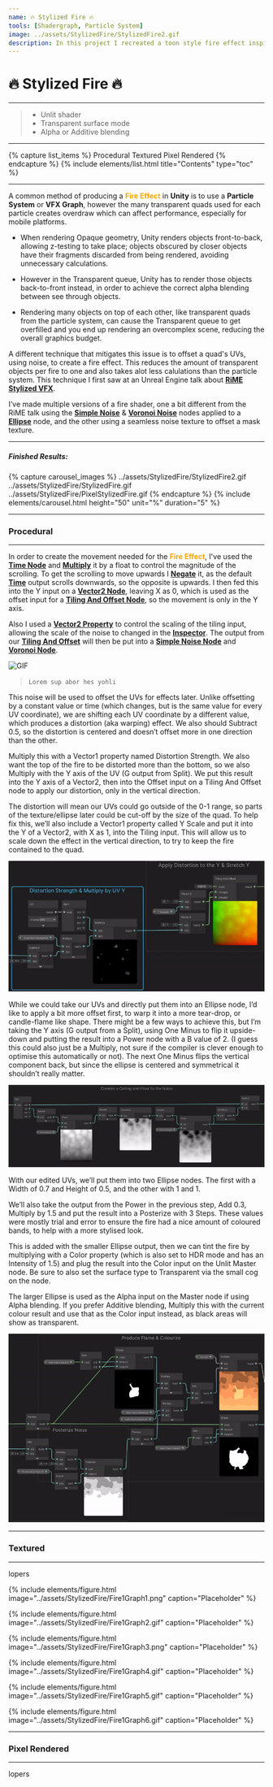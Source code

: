 ```yaml
---
name: 🔥 Stylized Fire 🔥
tools: [Shadergraph, Particle System]
image: ../assets/StylizedFire/StylizedFire2.gif
description: In this project I recreated a toon style fire effect inspired by Tequila Works, Rime
---
```


# **🔥 Stylized Fire 🔥**

---

> - Unlit shader
> - Transparent surface mode 
> - Alpha or Additive blending 

---

{% capture list_items %}
Procedural
Textured
Pixel Rendered
{% endcapture %}
{% include elements/list.html title="Contents" type="toc" %}

---

A common method of producing a <span style="color:orange">**Fire Effect**</span> in **Unity** is to use a **Particle System** or **VFX Graph**, however the many transparent quads used for each particle creates overdraw which can affect performance, especially for mobile platforms.

- When rendering Opaque geometry, Unity renders objects front-to-back, allowing z-testing to take place; objects obscured by closer objects have their fragments discarded from being rendered, avoiding unnecessary calculations.

- However in the Transparent queue, Unity has to render those objects back-to-front instead, in order to achieve the correct alpha blending between see through objects. 

- Rendering many objects on top of each other, like transparent quads from the particle system, can cause the Transparent queue to get overfilled and you end up rendering an overcomplex scene, reducing the overall graphics budget.

A different technique that mitigates this issue is to offset a quad's UVs, using noise, to create a fire effect. This reduces the amount of transparent objects per fire to one and also takes alot less calulations than the particle system. This technique I first saw at an Unreal Engine talk about **[RiME Stylized VFX](https://youtu.be/fwKQyDZ4ark)**.

I’ve made multiple versions of a fire shader, one a bit different from the RiME talk using the **[Simple Noise](https://docs.unity3d.com/Packages/com.unity.shadergraph@7.1/manual/Simple-Noise-Node.html)** & **[Voronoi Noise](https://docs.unity3d.com/Packages/com.unity.shadergraph@6.9/manual/Voronoi-Node.html)** nodes applied to a **[Ellipse](https://docs.unity3d.com/Packages/com.unity.shadergraph@6.9/manual/Ellipse-Node.html)** node, and the other using a seamless noise texture to offset a mask texture.

---

##### **Finished Results:**

{% capture carousel_images %}
../assets/StylizedFire/StylizedFire2.gif
../assets/StylizedFire/StylizedFire.gif
../assets/StylizedFire/PixelStylizedFire.gif
{% endcapture %}
{% include elements/carousel.html height="50" unit="%" duration="5" %}

---

### **Procedural**

---

In order to create the movement needed for the <span style="color:orange">**Fire Effect**</span>, I've used the **[Time Node](https://docs.unity3d.com/Packages/com.unity.shadergraph@6.9/manual/Time-Node.html)** and **[Multiply](https://docs.unity3d.com/Packages/com.unity.shadergraph@6.9/manual/Multiply-Node.html)** it by a float to control the magnitude of the scrolling. To get the scrolling to move upwards I **[Negate](https://docs.unity3d.com/Packages/com.unity.shadergraph@6.9/manual/Negate-Node.html)** it, as the default **[Time](https://docs.unity3d.com/Packages/com.unity.shadergraph@6.9/manual/Time-Node.html)** output scrolls downwards, so the opposite is upwards. I then fed this into the Y input on a **[Vector2 Node](https://docs.unity3d.com/Packages/com.unity.shadergraph@7.1/manual/Vector-2-Node.html)**, leaving X as 0, which is used as the offset input for a **[Tiling And Offset Node](https://docs.unity3d.com/Packages/com.unity.shadergraph@6.9/manual/Tiling-And-Offset-Node.html)**, so the movement is only in the Y axis.

Also I used a **[Vector2 Property](https://docs.unity3d.com/Packages/com.unity.shadergraph@6.9/manual/Property-Types.html)** to control the scaling of the tiling input, allowing the scale of the noise to changed in the **[Inspector](https://docs.unity3d.com/Manual/UsingTheInspector.html)**. The output from our **[Tiling And Offset](https://docs.unity3d.com/Packages/com.unity.shadergraph@6.9/manual/Tiling-And-Offset-Node.html)** will then be put into a **[Simple Noise Node](https://docs.unity3d.com/Packages/com.unity.shadergraph@7.1/manual/Simple-Noise-Node.html)** and **[Voronoi Node](https://docs.unity3d.com/Packages/com.unity.shadergraph@6.9/manual/Voronoi-Node.html)**.

![GIF](../assets/StylizedFire/Fire2Graph1.gif "Shadergraph Noise Section")
> `Lorem sup abor hes yohli`

This noise will be used to offset the UVs for effects later. Unlike offsetting by a constant value or time (which changes, but is the same value for every UV coordinate), we are shifting each UV coordinate by a different value, which produces a distortion (aka warping) effect. We also should Subtract 0.5, so the distortion is centered and doesn’t offset more in one direction than the other.

Multiply this with a Vector1 property named Distortion Strength. We also want the top of the fire to be distorted more than the bottom, so we also Multiply with the Y axis of the UV (G output from Split). We put this result into the Y axis of a Vector2, then into the Offset input on a Tiling And Offset node to apply our distortion, only in the vertical direction.

The distortion will mean our UVs could go outside of the 0-1 range, so parts of the texture/ellipse later could be cut-off by the size of the quad. To help fix this, we’ll also include a Vector1 property called Y Scale and put it into the Y of a Vector2, with X as 1, into the Tiling input. This will allow us to scale down the effect in the vertical direction, to try to keep the fire contained to the quad.

![GIF](../assets/StylizedFire/Fire2Graph2.gif "Shadergraph")

While we could take our UVs and directly put them into an Ellipse node, I’d like to apply a bit more offset first, to warp it into a more tear-drop, or candle-flame like shape. There might be a few ways to achieve this, but I’m taking the Y axis (G output from a Split), using One Minus to flip it upside-down and putting the result into a Power node with a B value of 2. (I guess this could also just be a Multiply, not sure if the compiler is clever enough to optimise this automatically or not). The next One Minus flips the vertical component back, but since the ellipse is centered and symmetrical it shouldn’t really matter.

![GIF](../assets/StylizedFire/Fire2Graph3.gif "Shadergraph")

With our edited UVs, we’ll put them into two Ellipse nodes. The first with a Width of 0.7 and Height of 0.5, and the other with 1 and 1.

We’ll also take the output from the Power in the previous step, Add 0.3, Multiply by 1.5 and put the result into a Posterize with 3 Steps. These values were mostly trial and error to ensure the fire had a nice amount of coloured bands, to help with a more stylised look.

This is added with the smaller Ellipse output, then we can tint the fire by multiplying with a Color property (which is also set to HDR mode and has an Intensity of 1.5) and plug the result into the Color input on the Unlit Master node. Be sure to also set the surface type to Transparent via the small cog on the node.

The larger Ellipse is used as the Alpha input on the Master node if using Alpha blending. If you prefer Additive blending, Multiply this with the current colour result and use that as the Color input instead, as black areas will show as transparent.

![GIF](../assets/StylizedFire/Fire2Graph4.gif "Shadergraph")

---

### **Textured**

---

lopers

{% include elements/figure.html image="../assets/StylizedFire/Fire1Graph1.png" caption="Placeholder" %}

{% include elements/figure.html image="../assets/StylizedFire/Fire1Graph2.gif" caption="Placeholder" %}

{% include elements/figure.html image="../assets/StylizedFire/Fire1Graph3.png" caption="Placeholder" %}

{% include elements/figure.html image="../assets/StylizedFire/Fire1Graph4.gif" caption="Placeholder" %}

{% include elements/figure.html image="../assets/StylizedFire/Fire1Graph5.gif" caption="Placeholder" %}

{% include elements/figure.html image="../assets/StylizedFire/Fire1Graph6.gif" caption="Placeholder" %}

---

### **Pixel Rendered**

---

lopers
